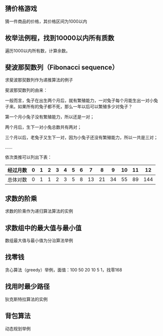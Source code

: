 ## 猜价格游戏
猜一件商品的价格，其价格区间为1000以内
## 枚举法例程，找到10000以内所有质数
遍历1000以内所有数，计算余数。
## 斐波那契数列（Fibonacci sequence）
求斐波那契数列作为递推算法的例子

斐波那契数列的由来：

一般而言，兔子在出生两个月后，就有繁殖能力，一对兔子每个月能生出一对小兔子来。如果所有的兔子都不死，那么一年以后可以繁殖多少对兔子？

第一个月小兔子没有繁殖能力，所以还是一对；

两个月后，生下一对小兔总数共有两对；

三个月以后，老兔子又生下一对，因为小兔子还没有繁殖能力，所以一共是三对；

……

依次类推可以列出下表：

| 经过月数 | 0    | 1    | 2    | 3    | 4    | 5    | 6    | 7    | 8    | 9    | 10   | 11   | 12   |
| -------- | ---- | ---- | ---- | ---- | ---- | ---- | ---- | ---- | ---- | ---- | ---- | ---- | ---- |
| 总体对数 | 0    | 1    | 1    | 2    | 3    | 5    | 8    | 13   | 21   | 34   | 55   | 89   | 144  |

## 求数的阶乘

求数的阶乘作为递归算法算法的实例

## 求数组中的最大值与最小值

数组最大值与最小值为分治算法举例

## 找零钱

贪心算法（greedy）举例，面值：100 50 20 10 5 1，找零168

## 找用时最少路径

狄克斯特拉算法的实例

##  背包算法

动态规划举例

